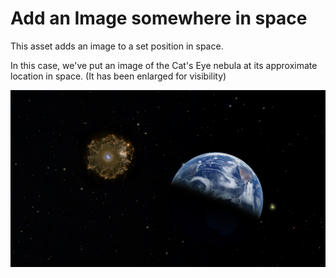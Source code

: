 # Add an Image somewhere in space

This asset adds an image to a set position in space.

In this case, we've put an image of the Cat's Eye nebula at its approximate location in space. (It has been enlarged for visibility)

![screenshot](screenshot/image-in-space-screenshot.jpg)
